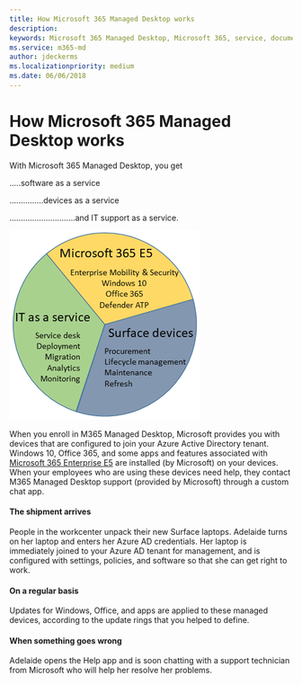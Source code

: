 ```yaml
---
title: How Microsoft 365 Managed Desktop works 
description:  
keywords: Microsoft 365 Managed Desktop, Microsoft 365, service, documentation
ms.service: m365-md
author: jdeckerms
ms.localizationpriority: medium
ms.date: 06/06/2018
---
```


# How Microsoft 365 Managed Desktop works

With Microsoft 365 Managed Desktop, you get

.....software as a service

...............devices as a service

.............................and IT support as a service. 

![Microsoft 365 Managed Desktop consists of Windows 365, Surface devices, and IT support](images/m365.png)

When you enroll in M365 Managed Desktop, Microsoft provides you with devices that are configured to join your Azure Active Directory tenant. Windows 10, Office 365, and some apps and features associated with [Microsoft 365 Enterprise E5](https://www.microsoft.com/en-us/microsoft-365/compare-all-microsoft-365-plans) are installed (by Microsoft) on your devices. When your employees who are using these devices need help, they contact M365 Managed Desktop support (provided by Microsoft) through a custom chat app. 

#### The shipment arrives

People in the workcenter unpack their new Surface laptops. Adelaide turns on her laptop and enters her Azure AD credentials. Her laptop is immediately joined to your Azure AD tenant for management, and is configured with settings, policies, and software so that she can get right to work.

#### On a regular basis

Updates for Windows, Office, and apps are applied to these managed devices, according to the update rings that you helped to define.

#### When something goes wrong

Adelaide opens the Help app and is soon chatting with a support technician from Microsoft who will help her resolve her problems.